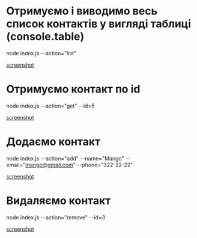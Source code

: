 # Отримуємо і виводимо весь список контактів у вигляді таблиці (console.table)

node index.js --action="list"

[screenshot](https://monosnap.com/file/JZHWmM8JaXAx2pjd2cXIz0plHTgRyO)

# Отримуємо контакт по id

node index.js --action="get" --id=5

[screenshot](https://monosnap.com/file/wB0ySXA4NtYjfZcw8yfC6DXhfktNch)

# Додаємо контакт

node index.js --action="add" --name="Mango" --email="mango@gmail.com" --phone="322-22-22"

[screenshot](https://monosnap.com/file/mjw4TpWFI7GGPPYBG8rwvMuhWXASBl)

# Видаляємо контакт

node index.js --action="remove" --id=3

[screenshot](https://monosnap.com/file/E0tFXApXPwhygIuttnpBb9PWYbygPM)
